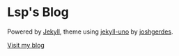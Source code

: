 # Lsp's Blog

Powered by [Jekyll](https://github.com/jekyll/jekyll), theme using [jekyll-uno](https://github.com/joshgerdes/jekyll-uno) by [joshgerdes](https://github.com/joshgerdes).

[Visit my blog](https://lisanpeng.github.io)
